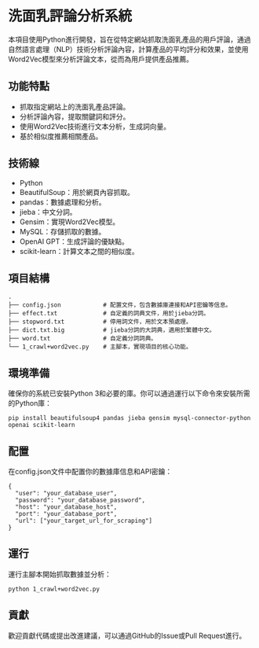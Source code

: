 # 洗面乳評論分析系統
本項目使用Python進行開發，旨在從特定網站抓取洗面乳產品的用戶評論，通過自然語言處理（NLP）技術分析評論內容，計算產品的平均評分和效果，並使用Word2Vec模型來分析評論文本，從而為用戶提供產品推薦。

## 功能特點
- 抓取指定網站上的洗面乳產品評論。
- 分析評論內容，提取關鍵詞和評分。
- 使用Word2Vec技術進行文本分析，生成詞向量。
- 基於相似度推薦相關產品。

## 技術線
- Python
- BeautifulSoup：用於網頁內容抓取。
- pandas：數據處理和分析。
- jieba：中文分詞。
- Gensim：實現Word2Vec模型。
- MySQL：存儲抓取的數據。
- OpenAI GPT：生成評論的優缺點。
- scikit-learn：計算文本之間的相似度。

## 項目結構

```plaintext  
.  
├── config.json            # 配置文件，包含數據庫連接和API密鑰等信息。  
├── effect.txt             # 自定義的詞典文件，用於jieba分詞。  
├── stopword.txt           # 停用詞文件，用於文本預處理。  
├── dict.txt.big           # jieba分詞的大詞典，適用於繁體中文。  
├── word.txt               # 自定義分詞詞典。  
└── 1_crawl+word2vec.py    # 主腳本，實現項目的核心功能。
```

## 環境準備
確保你的系統已安裝Python 3和必要的庫。你可以通過運行以下命令來安裝所需的Python庫：  

```plaintext  
pip install beautifulsoup4 pandas jieba gensim mysql-connector-python openai scikit-learn  
```
## 配置
在config.json文件中配置你的數據庫信息和API密鑰：

```plaintext 
{
  "user": "your_database_user",
  "password": "your_database_password",
  "host": "your_database_host",
  "port": "your_database_port",
  "url": ["your_target_url_for_scraping"]
}
```

## 運行
運行主腳本開始抓取數據並分析：  

```plaintext 
python 1_crawl+word2vec.py
```

## 貢獻
歡迎貢獻代碼或提出改進建議，可以通過GitHub的Issue或Pull Request進行。
